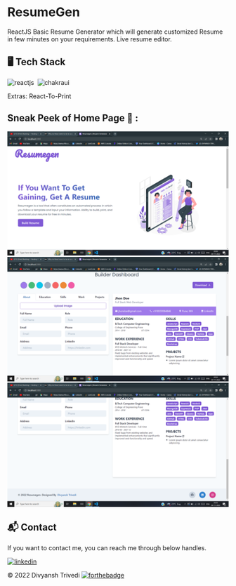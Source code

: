 # ResumeGen
ReactJS Basic Resume Generator which will generate customized Resume in few minutes on your requirements.
Live resume editor.
## 🖥️ Tech Stack

![reactjs](https://img.shields.io/badge/React-20232A?style=for-the-badge&logo=react&logoColor=61DAFB)&nbsp;
![chakraui](https://img.shields.io/badge/Chakra--UI-319795?style=for-the-badge&logo=chakra-ui&logoColor=white)&nbsp;

Extras: React-To-Print

## Sneak  Peek of Home Page 🙈 :
![](https://github.com/Divyansh6799/ResumeGen/blob/master/img/Screenshot%20(17).png)
![](https://github.com/Divyansh6799/ResumeGen/blob/master/img/Screenshot%20(18).png)
![](https://github.com/Divyansh6799/ResumeGen/blob/master/img/Screenshot%20(19).png)


<h2>📬 Contact</h2>

If you want to contact me, you can reach me through below handles.

[![linkedin](https://img.shields.io/badge/LinkedIn-0077B5?style=for-the-badge&logo=linkedin&logoColor=white)](https://www.linkedin.com/in/divyansh-trivedi-1551581bb/)

© 2022 Divyansh Trivedi
[![forthebadge](https://forthebadge.com/images/badges/built-with-love.svg)](https://forthebadge.com)
